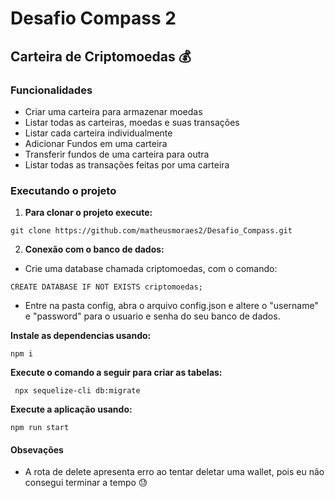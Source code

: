 # Desafio Compass 2
## Carteira de Criptomoedas 💰 

### Funcionalidades 
- Criar uma carteira para armazenar moedas
- Listar todas as carteiras, moedas e suas transações
- Listar cada carteira individualmente 
- Adicionar Fundos em uma carteira
- Transferir fundos de uma carteira para outra
- Listar todas as transações feitas por uma carteira 

### Executando o projeto

1. **Para clonar o projeto execute:**

```
git clone https://github.com/matheusmoraes2/Desafio_Compass.git
```
2. **Conexão com o banco de dados:**
- Crie uma database chamada criptomoedas, com o comando:
```
CREATE DATABASE IF NOT EXISTS criptomoedas;
```
- Entre na pasta config, abra o arquivo config.json e altere o "username" e "password" 
para o usuario e senha do seu banco de dados.

**Instale as dependencias usando:** 

```
npm i
```

**Execute o comando a seguir para criar as tabelas:**

```
 npx sequelize-cli db:migrate
 ```
 
 **Execute a aplicação usando:** 

```
npm run start
```


#### Obsevações
- A rota de delete apresenta erro ao tentar deletar uma wallet, pois eu não consegui terminar a tempo 😓 

